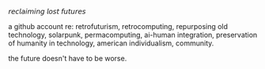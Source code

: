 𝘳𝘦𝘤𝘭𝘢𝘪𝘮𝘪𝘯𝘨 𝘭𝘰𝘴𝘵 𝘧𝘶𝘵𝘶𝘳𝘦𝘴

a github account re: retrofuturism, retrocomputing, repurposing old technology, solarpunk, permacomputing, ai-human integration, preservation of humanity in technology, american individualism, community.

the future doesn't have to be worse.
